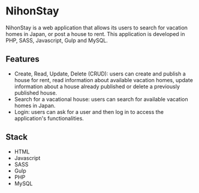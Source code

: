 # NihonStay

NihonStay is a web application that allows its users to search for vacation homes in Japan, or post a house to rent. This 
application is developed in PHP, SASS, Javascript, Gulp and MySQL.

## Features

- Create, Read, Update, Delete (CRUD): users can create and publish a house for rent, read information about available 
vacation homes, update information about a house already published or delete a previously published house.
- Search for a vacational house: users can search for available vacation homes in Japan.
- Login: users can ask for a user and then log in to access the application's functionalities.

## Stack 
- HTML
- Javascript
- SASS
- Gulp
- PHP 
- MySQL
